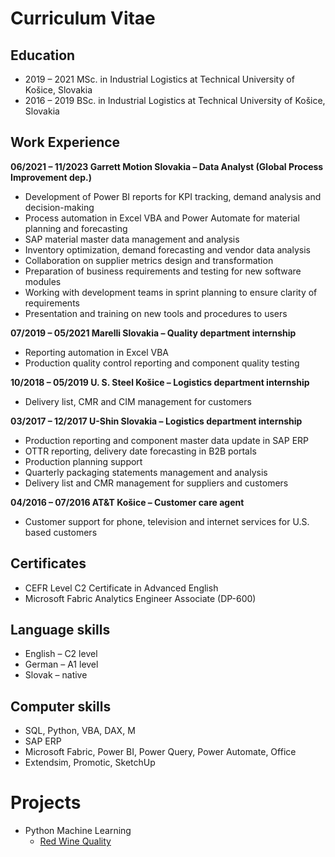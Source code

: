 # Curriculum Vitae

## Education
- 2019 – 2021	MSc. in Industrial Logistics at Technical University of Košice, Slovakia 
- 2016 – 2019	BSc. in Industrial Logistics at Technical University of Košice, Slovakia

## Work Experience
**06/2021 – 11/2023	Garrett Motion Slovakia – Data Analyst (Global Process Improvement dep.)**
- Development of Power BI reports for KPI tracking, demand analysis and decision-making
- Process automation in Excel VBA and Power Automate for material planning and forecasting
- SAP material master data management and analysis
- Inventory optimization, demand forecasting and vendor data analysis
- Collaboration on supplier metrics design and transformation
- Preparation of business requirements and testing for new software modules
- Working with development teams in sprint planning to ensure clarity of requirements
- Presentation and training on new tools and procedures to users

**07/2019 – 05/2021	Marelli Slovakia – Quality department internship**
- Reporting automation in Excel VBA
- Production quality control reporting and component quality testing

**10/2018 – 05/2019 	U. S. Steel Košice – Logistics department internship**
- Delivery list, CMR and CIM management for customers

**03/2017 – 12/2017 	U-Shin Slovakia – Logistics department internship**
- Production reporting and component master data update in SAP ERP
- OTTR reporting, delivery date forecasting in B2B portals
- Production planning support
- Quarterly packaging statements management and analysis
- Delivery list and CMR management for suppliers and customers

**04/2016 – 07/2016	AT&T Košice – Customer care agent**
- Customer support for phone, television and internet services for U.S. based customers

## Certificates
-	CEFR Level C2 Certificate in Advanced English
-	Microsoft Fabric Analytics Engineer Associate (DP-600)

## Language skills
- English – C2 level
- German – A1 level
- Slovak – native

## Computer skills
- SQL, Python, VBA, DAX, M
- SAP ERP
- Microsoft Fabric, Power BI, Power Query, Power Automate, Office
- Extendsim, Promotic, SketchUp

# Projects
- Python Machine Learning
  - [Red Wine Quality](https://github.com/marmudke/Wine_Quality/blob/a6eea60ceb1de2feb38a82c242000c7df0f720c8/README.md)
